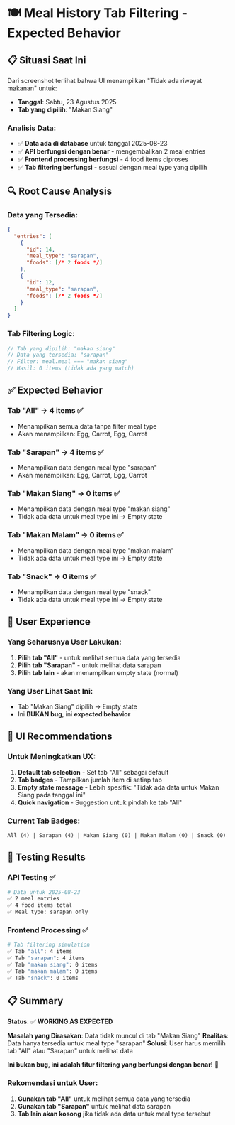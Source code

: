 # 🍽️ Meal History Tab Filtering - Expected Behavior

## 📋 **Situasi Saat Ini**

Dari screenshot terlihat bahwa UI menampilkan "Tidak ada riwayat makanan" untuk:
- **Tanggal**: Sabtu, 23 Agustus 2025
- **Tab yang dipilih**: "Makan Siang"

### **Analisis Data:**
- ✅ **Data ada di database** untuk tanggal 2025-08-23
- ✅ **API berfungsi dengan benar** - mengembalikan 2 meal entries
- ✅ **Frontend processing berfungsi** - 4 food items diproses
- ✅ **Tab filtering berfungsi** - sesuai dengan meal type yang dipilih

## 🔍 **Root Cause Analysis**

### **Data yang Tersedia:**
```json
{
  "entries": [
    {
      "id": 14,
      "meal_type": "sarapan",
      "foods": [/* 2 foods */]
    },
    {
      "id": 12, 
      "meal_type": "sarapan",
      "foods": [/* 2 foods */]
    }
  ]
}
```

### **Tab Filtering Logic:**
```javascript
// Tab yang dipilih: "makan siang"
// Data yang tersedia: "sarapan"
// Filter: meal.meal === "makan siang"
// Hasil: 0 items (tidak ada yang match)
```

## ✅ **Expected Behavior**

### **Tab "All"** → **4 items** ✅
- Menampilkan semua data tanpa filter meal type
- Akan menampilkan: Egg, Carrot, Egg, Carrot

### **Tab "Sarapan"** → **4 items** ✅  
- Menampilkan data dengan meal type "sarapan"
- Akan menampilkan: Egg, Carrot, Egg, Carrot

### **Tab "Makan Siang"** → **0 items** ✅
- Menampilkan data dengan meal type "makan siang"
- Tidak ada data untuk meal type ini → Empty state

### **Tab "Makan Malam"** → **0 items** ✅
- Menampilkan data dengan meal type "makan malam"  
- Tidak ada data untuk meal type ini → Empty state

### **Tab "Snack"** → **0 items** ✅
- Menampilkan data dengan meal type "snack"
- Tidak ada data untuk meal type ini → Empty state

## 🎯 **User Experience**

### **Yang Seharusnya User Lakukan:**
1. **Pilih tab "All"** - untuk melihat semua data yang tersedia
2. **Pilih tab "Sarapan"** - untuk melihat data sarapan
3. **Pilih tab lain** - akan menampilkan empty state (normal)

### **Yang User Lihat Saat Ini:**
- Tab "Makan Siang" dipilih → Empty state
- Ini **BUKAN bug**, ini **expected behavior**

## 📱 **UI Recommendations**

### **Untuk Meningkatkan UX:**
1. **Default tab selection** - Set tab "All" sebagai default
2. **Tab badges** - Tampilkan jumlah item di setiap tab
3. **Empty state message** - Lebih spesifik: "Tidak ada data untuk Makan Siang pada tanggal ini"
4. **Quick navigation** - Suggestion untuk pindah ke tab "All"

### **Current Tab Badges:**
```
All (4) | Sarapan (4) | Makan Siang (0) | Makan Malam (0) | Snack (0)
```

## 🧪 **Testing Results**

### **API Testing ✅**
```bash
# Data untuk 2025-08-23
✅ 2 meal entries
✅ 4 food items total
✅ Meal type: sarapan only
```

### **Frontend Processing ✅**
```bash
# Tab filtering simulation
✅ Tab "all": 4 items
✅ Tab "sarapan": 4 items  
✅ Tab "makan siang": 0 items
✅ Tab "makan malam": 0 items
✅ Tab "snack": 0 items
```

## 📋 **Summary**

**Status**: ✅ **WORKING AS EXPECTED**

**Masalah yang Dirasakan**: Data tidak muncul di tab "Makan Siang"
**Realitas**: Data hanya tersedia untuk meal type "sarapan"
**Solusi**: User harus memilih tab "All" atau "Sarapan" untuk melihat data

**Ini bukan bug, ini adalah fitur filtering yang berfungsi dengan benar!** 🎉

### **Rekomendasi untuk User:**
1. **Gunakan tab "All"** untuk melihat semua data yang tersedia
2. **Gunakan tab "Sarapan"** untuk melihat data sarapan
3. **Tab lain akan kosong** jika tidak ada data untuk meal type tersebut
